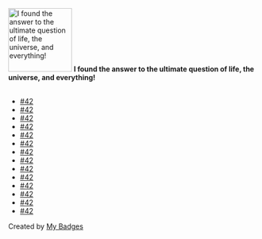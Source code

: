 <img src="https://my-badges.github.io/my-badges/the-ultimate-question.png" alt="I found the answer to the ultimate question of life, the universe, and everything!" title="I found the answer to the ultimate question of life, the universe, and everything!" width="128">
<strong>I found the answer to the ultimate question of life, the universe, and everything!</strong>
<br><br>

- <a href="https://github.com/AlekSi/golang-tip/issues/42">#42</a>
- <a href="https://github.com/go-reform/reform/issues/42">#42</a>
- <a href="https://github.com/variadico/noti/issues/42">#42</a>
- <a href="https://github.com/madelynnblue/esc/issues/42">#42</a>
- <a href="https://github.com/AlekSi/talos/issues/42">#42</a>
- <a href="https://github.com/FerretDB/dance/issues/42">#42</a>
- <a href="https://github.com/twisted/txmongo/issues/42">#42</a>
- <a href="https://github.com/percona/qan-agent/issues/42">#42</a>
- <a href="https://github.com/percona/pmm-server/issues/42">#42</a>
- <a href="https://github.com/gosh-lang/gosh/issues/42">#42</a>
- <a href="https://github.com/percona/pmm-admin/issues/42">#42</a>
- <a href="https://github.com/percona/pmm-update/issues/42">#42</a>
- <a href="https://github.com/siderolabs/kubelet/issues/42">#42</a>
- <a href="https://github.com/cosi-project/runtime/issues/42">#42</a>


Created by <a href="https://github.com/my-badges/my-badges">My Badges</a>